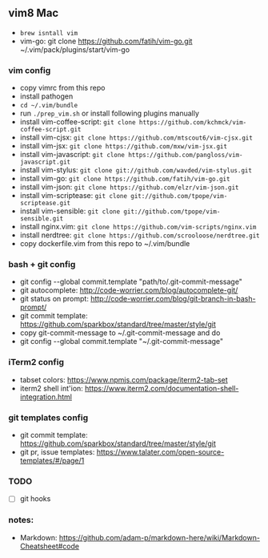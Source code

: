 ## vim8 Mac
  - `brew isntall vim`
  - vim-go: git clone https://github.com/fatih/vim-go.git ~/.vim/pack/plugins/start/vim-go

### vim config
  - copy vimrc from this repo
  - install pathogen
  - `cd ~/.vim/bundle` 
  - run `./prep_vim.sh` or install following plugins manually
  - install vim-coffee-script: `git clone https://github.com/kchmck/vim-coffee-script.git`
  - install vim-cjsx: `git clone https://github.com/mtscout6/vim-cjsx.git` 
  - install vim-jsx: `git clone https://github.com/mxw/vim-jsx.git` 
  - install vim-javascript: `git clone https://github.com/pangloss/vim-javascript.git` 
  - install vim-stylus: `git clone git://github.com/wavded/vim-stylus.git`
  - install vim-go: `git clone https://github.com/fatih/vim-go.git`
  - install vim-json: `git clone https://github.com/elzr/vim-json.git`
  - install vim-scriptease: `git clone git://github.com/tpope/vim-scriptease.git`
  - install vim-sensible: `git clone git://github.com/tpope/vim-sensible.git`
  - install nginx.vim: `git clone https://github.com/vim-scripts/nginx.vim`
  - install nerdtree: `git clone https://github.com/scrooloose/nerdtree.git`
  - copy dockerfile.vim from this repo to ~/.vim/bundle

### bash + git config
  - git config --global commit.template "path/to/.git-commit-message"
  - git autocomplete: http://code-worrier.com/blog/autocomplete-git/
  - git status on prompt: http://code-worrier.com/blog/git-branch-in-bash-prompt/
  - git commit template: https://github.com/sparkbox/standard/tree/master/style/git
  - copy git-commit-message to ~/.git-commit-message and do
  - git config --global commit.template "~/.git-commit-message"

### iTerm2 config
  - tabset colors: https://www.npmjs.com/package/iterm2-tab-set
  - iterm2 shell int'ion: https://www.iterm2.com/documentation-shell-integration.html

### git templates config
  - git commit template: https://github.com/sparkbox/standard/tree/master/style/git
  - git pr, issue templates: https://www.talater.com/open-source-templates/#/page/1

### TODO
- [ ] git hooks

### notes:
  - Markdown: https://github.com/adam-p/markdown-here/wiki/Markdown-Cheatsheet#code
